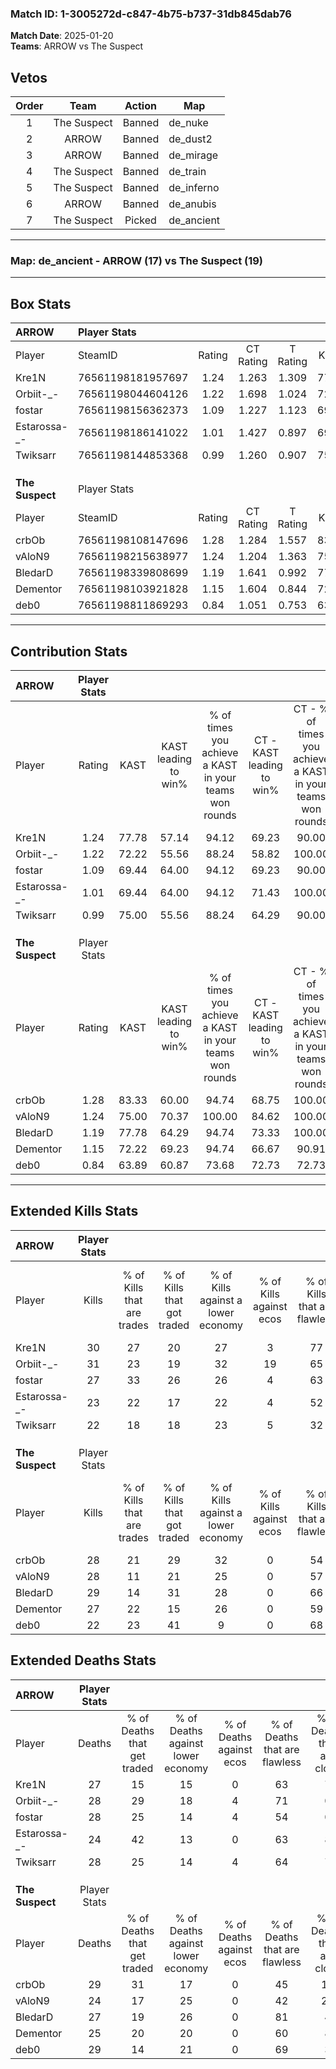 ### Match ID: 1-3005272d-c847-4b75-b737-31db845dab76  
**Match Date**: 2025-01-20  
**Teams**: ARROW vs The Suspect  

## Vetos  

| Order | Team | Action | Map |
| :---: | :--: | :----: | --- |
| 1 | The Suspect | Banned | de_nuke |
| 2 | ARROW | Banned | de_dust2 |
| 3 | ARROW | Banned | de_mirage |
| 4 | The Suspect | Banned | de_train |
| 5 | The Suspect | Banned | de_inferno |
| 6 | ARROW | Banned | de_anubis |
| 7 | The Suspect | Picked | de_ancient |

---  

### **Map**: de_ancient - ARROW (17) vs The Suspect (19)  
---  

## Box Stats  

| **ARROW**       | Player Stats      |        |           |          |       |       |       |         |        |      |     |
| :- | :- | :-: | :-: | :-: | :-: | :-: | :-: | :-: | :-: | :-: | :-: |
| Player          | SteamID           | Rating | CT Rating | T Rating | KAST  |  ADR  | Kills | Assists | Deaths | K/D  | HS% |
| Kre1N           | 76561198181957697 |  1.24  |   1.263   |  1.309   | 77.78 | 81.4  |  30   |   11    |   27   | 1.11 | 30  |
| Orbiit-_-       | 76561198044604126 |  1.22  |   1.698   |  1.024   | 72.22 | 88.1  |  31   |    8    |   28   | 1.11 | 29  |
| fostar          | 76561198156362373 |  1.09  |   1.227   |  1.123   | 69.44 | 82.6  |  27   |    7    |   28   | 0.96 | 29  |
| Estarossa-_-    | 76561198186141022 |  1.01  |   1.427   |  0.897   | 69.44 | 71.4  |  23   |    7    |   24   | 0.96 | 69  |
| Twiksarr        | 76561198144853368 |  0.99  |   1.260   |  0.907   | 75.00 | 73.5  |  22   |   12    |   28   | 0.79 | 63  |
|                 |                   |        |           |          |       |       |       |         |        |      |     |
|                 |                   |        |           |          |       |       |       |         |        |      |     |
|                 |                   |        |           |          |       |       |       |         |        |      |     |
| **The Suspect** | Player Stats      |        |           |          |       |       |       |         |        |      |     |
| Player          | SteamID           | Rating | CT Rating | T Rating | KAST  |  ADR  | Kills | Assists | Deaths | K/D  | HS% |
| crbOb           | 76561198108147696 |  1.28  |   1.284   |  1.557   | 83.33 | 101.2 |  28   |   17    |   29   | 0.97 | 64  |
| vAloN9          | 76561198215638977 |  1.24  |   1.204   |  1.363   | 75.00 | 92.1  |  28   |    6    |   24   | 1.17 | 35  |
| BledarD         | 76561198339808699 |  1.19  |   1.641   |  0.992   | 77.78 | 76.8  |  29   |    7    |   27   | 1.07 | 27  |
| Dementor        | 76561198103921828 |  1.15  |   1.604   |  0.844   | 72.22 | 77.6  |  27   |   12    |   25   | 1.08 | 37  |
| deb0            | 76561198811869293 |  0.84  |   1.051   |  0.753   | 63.89 | 62.3  |  22   |    5    |   29   | 0.76 | 54  |
---  

## Contribution Stats  

| **ARROW**       | Player Stats |       |                      |                                                        |                           |                                                             |                          |                                                            |
| :- | :-: | :-: | :-: | :-: | :-: | :-: | :-: | :-: |
| Player          |    Rating    | KAST  | KAST leading to win% | % of times you achieve a KAST in your teams won rounds | CT - KAST leading to win% | CT - % of times you achieve a KAST in your teams won rounds | T - KAST leading to win% | T - % of times you achieve a KAST in your teams won rounds |
| Kre1N           |     1.24     | 77.78 |        57.14         |                         94.12                          |           69.23           |                            90.00                            |          46.67           |                           100.00                           |
| Orbiit-_-       |     1.22     | 72.22 |        55.56         |                         88.24                          |           58.82           |                           100.00                            |          50.00           |                           71.43                            |
| fostar          |     1.09     | 69.44 |        64.00         |                         94.12                          |           69.23           |                            90.00                            |          58.33           |                           100.00                           |
| Estarossa-_-    |     1.01     | 69.44 |        64.00         |                         94.12                          |           71.43           |                           100.00                            |          54.55           |                           85.71                            |
| Twiksarr        |     0.99     | 75.00 |        55.56         |                         88.24                          |           64.29           |                            90.00                            |          46.15           |                           85.71                            |
|                 |              |       |                      |                                                        |                           |                                                             |                          |                                                            |
|                 |              |       |                      |                                                        |                           |                                                             |                          |                                                            |
|                 |              |       |                      |                                                        |                           |                                                             |                          |                                                            |
| **The Suspect** | Player Stats |       |                      |                                                        |                           |                                                             |                          |                                                            |
| Player          |    Rating    | KAST  | KAST leading to win% | % of times you achieve a KAST in your teams won rounds | CT - KAST leading to win% | CT - % of times you achieve a KAST in your teams won rounds | T - KAST leading to win% | T - % of times you achieve a KAST in your teams won rounds |
| crbOb           |     1.28     | 83.33 |        60.00         |                         94.74                          |           68.75           |                           100.00                            |          50.00           |                           87.50                            |
| vAloN9          |     1.24     | 75.00 |        70.37         |                         100.00                         |           84.62           |                           100.00                            |          57.14           |                           100.00                           |
| BledarD         |     1.19     | 77.78 |        64.29         |                         94.74                          |           73.33           |                           100.00                            |          53.85           |                           87.50                            |
| Dementor        |     1.15     | 72.22 |        69.23         |                         94.74                          |           66.67           |                            90.91                            |          72.73           |                           100.00                           |
| deb0            |     0.84     | 63.89 |        60.87         |                         73.68                          |           72.73           |                            72.73                            |          50.00           |                           75.00                            |
---  

## Extended Kills Stats  

| **ARROW**       | Player Stats |                            |                            |                                    |                         |                              |                                 |                                       |                    |           |
| :- | :-: | :-: | :-: | :-: | :-: | :-: | :-: | :-: | :-: | :-: |
| Player          |    Kills     | % of Kills that are trades | % of Kills that got traded | % of Kills against a lower economy | % of Kills against ecos | % of Kills that are flawless | % of Kills that are close duels | % of Kills that are assisted by flash | Pistol Round Kills | AWP Kills |
| Kre1N           |      30      |             27             |             20             |                 27                 |            3            |              77              |                0                |                   0                   |         3          |    13     |
| Orbiit-_-       |      31      |             23             |             19             |                 32                 |           19            |              65              |               16                |                  13                   |         0          |     2     |
| fostar          |      27      |             33             |             26             |                 26                 |            4            |              63              |                4                |                   4                   |         3          |     1     |
| Estarossa-_-    |      23      |             22             |             17             |                 22                 |            4            |              52              |                4                |                   9                   |         2          |     0     |
| Twiksarr        |      22      |             18             |             18             |                 23                 |            5            |              32              |               32                |                   0                   |         0          |     0     |
|                 |              |                            |                            |                                    |                         |                              |                                 |                                       |                    |           |
|                 |              |                            |                            |                                    |                         |                              |                                 |                                       |                    |           |
|                 |              |                            |                            |                                    |                         |                              |                                 |                                       |                    |           |
| **The Suspect** | Player Stats |                            |                            |                                    |                         |                              |                                 |                                       |                    |           |
| Player          |    Kills     | % of Kills that are trades | % of Kills that got traded | % of Kills against a lower economy | % of Kills against ecos | % of Kills that are flawless | % of Kills that are close duels | % of Kills that are assisted by flash | Pistol Round Kills | AWP Kills |
| crbOb           |      28      |             21             |             29             |                 32                 |            0            |              54              |                4                |                   7                   |         6          |     0     |
| vAloN9          |      28      |             11             |             21             |                 25                 |            0            |              57              |                0                |                   4                   |         1          |     0     |
| BledarD         |      29      |             14             |             31             |                 28                 |            0            |              66              |                7                |                   7                   |         2          |    19     |
| Dementor        |      27      |             22             |             15             |                 26                 |            0            |              59              |                7                |                   0                   |         0          |     0     |
| deb0            |      22      |             23             |             41             |                 9                  |            0            |              68              |                5                |                   5                   |         0          |     0     |
## Extended Deaths Stats  

| **ARROW**       | Player Stats |                             |                                   |                          |                               |                            |                           |               |
| :- | :-: | :-: | :-: | :-: | :-: | :-: | :-: | :-: |
| Player          |    Deaths    | % of Deaths that get traded | % of Deaths against lower economy | % of Deaths against ecos | % of Deaths that are flawless | % of Deaths that are close | % of Deaths while blinded | Deaths to AWP |
| Kre1N           |      27      |             15              |                15                 |            0             |              63               |             7              |             4             |       4       |
| Orbiit-_-       |      28      |             29              |                18                 |            4             |              71               |             0              |            11             |       4       |
| fostar          |      28      |             25              |                14                 |            4             |              54               |             0              |             4             |       3       |
| Estarossa-_-    |      24      |             42              |                13                 |            0             |              63               |             8              |             4             |       4       |
| Twiksarr        |      28      |             25              |                14                 |            4             |              64               |             7              |             4             |       4       |
|                 |              |                             |                                   |                          |                               |                            |                           |               |
|                 |              |                             |                                   |                          |                               |                            |                           |               |
|                 |              |                             |                                   |                          |                               |                            |                           |               |
| **The Suspect** | Player Stats |                             |                                   |                          |                               |                            |                           |               |
| Player          |    Deaths    | % of Deaths that get traded | % of Deaths against lower economy | % of Deaths against ecos | % of Deaths that are flawless | % of Deaths that are close | % of Deaths while blinded | Deaths to AWP |
| crbOb           |      29      |             31              |                17                 |            0             |              45               |             17             |             7             |       3       |
| vAloN9          |      24      |             17              |                25                 |            0             |              42               |             21             |             0             |       2       |
| BledarD         |      27      |             19              |                26                 |            0             |              81               |             4              |             0             |       6       |
| Dementor        |      25      |             20              |                20                 |            0             |              60               |             8              |             4             |       2       |
| deb0            |      29      |             14              |                21                 |            0             |              69               |             3              |            10             |       3       |
